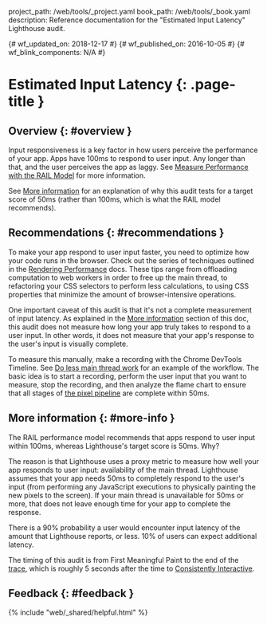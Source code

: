 project_path: /web/tools/_project.yaml
book_path: /web/tools/_book.yaml
description: Reference documentation for the "Estimated Input Latency" Lighthouse audit.

{# wf_updated_on: 2018-12-17 #}
{# wf_published_on: 2016-10-05 #}
{# wf_blink_components: N/A #}

# Estimated Input Latency  {: .page-title }

## Overview {: #overview }

Input responsiveness is a key factor in how users perceive the performance
of your app. Apps have 100ms to respond to user input. Any longer than that,
and the user perceives the app as laggy. See [Measure Performance with the RAIL
Model](/web/fundamentals/performance/rail) for more information.

See [More information](#more-info) for an explanation of why this audit tests
for a target score of 50ms (rather than 100ms, which is what the RAIL model recommends).

## Recommendations {: #recommendations }

To make your app respond to user input faster, you need to optimize how
your code runs in the browser. Check out the series of techniques outlined
in the [Rendering Performance](/web/fundamentals/performance/rendering/)
docs. These tips range from offloading computation to web workers in order
to free up the main thread, to refactoring your CSS selectors to perform
less calculations, to using CSS properties that minimize the amount of
browser-intensive operations.

One important caveat of this audit is that it's not a complete measurement of
input latency. As explained in the [More information](#more-info) section
of this doc, this audit does not measure how long your app truly takes
to respond to a user input. In other words, it does not measure that your app's
response to the user's input is visually complete.

[devtools]: /web/tools/chrome-devtools/speed/get-started#main

To measure this manually, make a recording with the
Chrome DevTools Timeline. See [Do less main thread work][devtools] for an example of the
workflow. The basic idea is to start a recording, perform the user input that
you want to measure, stop the recording, and then analyze the flame chart
to ensure that all stages of [the pixel
pipeline](/web/fundamentals/performance/rendering/#the_pixel_pipeline) are
complete within 50ms.

## More information {: #more-info }

The RAIL performance model recommends that apps respond to user input within
100ms, whereas Lighthouse's target score is 50ms. Why?

The reason is that Lighthouse uses a proxy metric to measure how well your
app responds to user input: availability of the main thread. Lighthouse
assumes that your app needs 50ms to completely respond to the user's input
(from performing any JavaScript executions to physically painting the new
pixels to the screen). If your main thread is unavailable for 50ms or more,
that does not leave enough time for your app to complete the response.

There is a 90% probability a user would encounter input latency of the
amount that Lighthouse reports, or less. 10% of users can expect additional
latency.

The timing of this audit is from First Meaningful Paint to the end of the [trace][trace],
which is roughly 5 seconds after the time to [Consistently Interactive][CI].

[trace]: https://www.chromium.org/developers/how-tos/trace-event-profiling-tool
[CI]: /web/tools/lighthouse/audits/consistently-interactive

## Feedback {: #feedback }

{% include "web/_shared/helpful.html" %}
